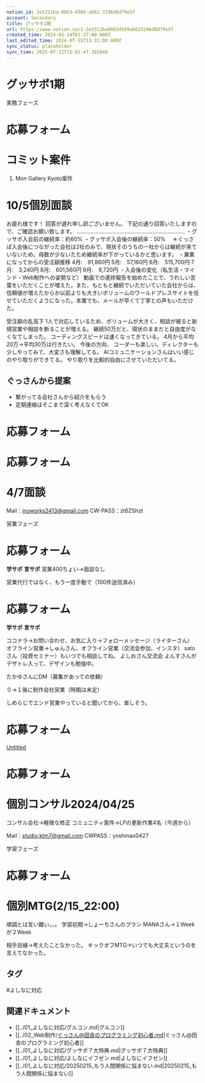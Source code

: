 ```yaml
---
notion_id: 2e5311ba-80b3-4509-ab62-3296d8d79e5f
account: Secondary
title: グッサポ1期
url: https://www.notion.so/1-2e5311ba80b34509ab623296d8d79e5f
created_time: 2024-02-14T01:27:00.000Z
last_edited_time: 2024-07-15T13:31:00.000Z
sync_status: placeholder
sync_time: 2025-07-12T15:01:47.392040
---
```

# グッサポ1期

実務フェーズ
  # 応募フォーム
  # コミット案件
  1. Mon Gallery Kyoto案件
  
  # 10/5個別面談
  お疲れ様です！
回答が遅れ申し訳ございません。
下記の通り回答いたしますので、ご確認お願い致します。
‥‥‥‥‥‥‥‥‥‥‥‥‥‥‥‥‥‥‥‥‥‥‥‥‥‥‥‥‥‥‥‥‥‥‥
・グッサポ入会前の継続率：約60%
  ・グッサポ入会後の継続率：50%　
＊ぐっさぽ入会後につながった会社は2社のみで、現状そのうちの一社からは継続が来ていないため。母数が少ないたため継続率が下がっているかと思います。
  ・兼業になってからの受注額推移
4月:　91,860円
5月:　57,160円
6月:　515,700円
7月:　3,240円
8月:　601,560円
9月:　9,720円
  ・入会後の変化（私生活・マインド・Web制作への姿勢など）
動画での進捗報告を始めたことで、うれしい言葉をいただくことが増えた。また、もともと継続でいただいていた会社からは、信頼値が増えたからか以前よりも大きいボリュームのワールドプレスサイトを任せていただくようになった。本業でも、メールが早くて丁寧との声もいただけた。
  
  受注額の乱高下
  1人で対応しているため、ボリュームが大きく、相談が被ると新規営業や相談を断ることが増える。
  継続50万だと、現状のままだと自由度がなくなてしまった。
コーディングスピードは速くなってきている。
4月から平均20万→平均30万は行きたい。
  今後の方向、
コーダーも楽しい。ディレクターも少しやってみて、大変さも理解してる。
  AIコミュニケーションさんはいい感じのやり取りができてる。
やり取りを比較的自由にさせていただいてる。
  
  ## ぐっさんから提案
  - 繋がってる会社さんから紹介をもらう
  - 定期連絡はそこまで深く考えなくてOK
  # 応募フォーム
  
  
  # 応募フォーム
  
  # 4/7面談
  
  Mail：inoworks2413@gmail.com
  CW-PASS：zt6ZShzt
  
営業フェーズ
  # 応募フォーム
  
  **学サポ**
  **言サポ**
  営業400ちょい→面談なし
  
  営業代行ではなく、もう一度手動で（100件送信済み）
  
  
  
  # 応募フォーム
  **学サポ**
  **言サポ**
  
  
  ココナラ→お問い合わせ、お気に入り→フォローメッセージ（ライターさん）
  オフライン営業→しゅんさん、オフライン営業（交流会参加、インスタ）
  satoさん（投資セミナー）もいつでも相談してね。
  よしおさん交流会
  よんすさんがデザトレ入って、デザインも勉強中。
  
  たかゆさんにDM（募集があっての依頼）
  
  ０→１後に制作会社営業（時期は未定）
  
  しめらじでエンド営業やっていると聞いてから、楽しそう。
  
  # 応募フォーム
  [Untitled](https://www.notion.so/c10e051b2ed54c1f8df964bc5449050d) 
  
  # 応募フォーム
  
  
  # 個別コンサル2024/04/25
  コンサル会社→軽微な修正
  コミュニティ案件→LPの更新作業4名（今週から）
  
  
  Mail：studio.ktm7@gmail.com
  CWPASS：yoshinao0427
  
学習フェーズ
  # 応募フォーム
  # 個別MTG(2/15_22:00)
  順調とは言い難い。。。
  学習初期→しょーちさんのプラン
  MANAさん→１Weekが２Week
  
  
  相手目線→考えたことなかった。
  キックオフMTG→いつでも大丈夫というのを言えてなかった。

## タグ

#よしなに対応 

## 関連ドキュメント

- [[../01_よしなに対応/グルコン.md|グルコン]]
- [[../02_Web制作/ぐっさん@田舎のプログラミング初心者.md|ぐっさん@田舎のプログラミング初心者]]
- [[../01_よしなに対応/グッサポ７大特典.md|グッサポ７大特典]]
- [[../01_よしなに対応/よしなにイフゼン.md|よしなにイフゼン]]
- [[../01_よしなに対応/20250215_もう人間関係に悩まない.md|20250215_もう人間関係に悩まない]]
